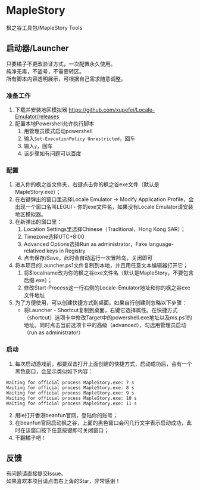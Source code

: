 # MapleStory

枫之谷工具包/MapleStory Tools

## 启动器/Launcher

只要橘子不更改验证方式，一次配置永久使用。<br />
纯净无毒，不盗号，不需要转区。<br />
所有脚本内容透明展示，可根据自己需求随意调整。

### 准备工作

1. 下载并安装地区模拟器 https://github.com/xupefei/Locale-Emulator/releases
2. 配置本地Powershell允许执行脚本
   1. 用管理员模式启动powershell
   2. 输入`Set-ExecutionPolicy Unrestricted`，回车
   3. 输入`y`，回车
   4. 该步骤如有问题可以百度

### 配置

1. 进入你的枫之谷文件夹，右键点击你的枫之谷exe文件（默认是MapleStory.exe）；
2. 在右键弹出的窗口里选择Locale Emulator -> Modify Application Profile，会出现一个窗口名叫LEGUI - 你的exe文件名，如果没有Locale Emulator请安装地区模拟器。
3. 在新弹出的窗口里：
   1. Location Settings里选择Chinese（Traditional，Hong Kong SAR）；
   2. Timezone选择UTC+8:00
   3. Advanced Options选择Run as administrator，Fake language-relatived keys in Registry
   4. 点击保存/Save，此时会自动运行一次冒险岛，关闭即可
4. 将本项目的Launcher.ps1文件复制到本地，并且用任意文本编辑器打开它；
   1. 将$localname改为你的枫之谷exe文件名（默认是MapleStory，不要包含后缀.exe）；
   2. 修改Start-Process这一行右侧的Locale-Emulator地址和你的枫之谷exe文件地址
5. 为了方便使用，可以创建快捷方式到桌面。如果自行创建则忽略以下步骤：
   + 将Launcher - Shortcut复制到桌面，右键它选择属性。在快捷方式（shortcut）选项卡中修改Target中的powershell.exe地址以及ms.ps1的地址。同时点击当前选项卡中的高级（advanced），勾选用管理员启动（run as administrator）

### 启动

1. 每次启动游戏前，都要双击打开上面创建的快捷方式，启动成功后，会有一个黑色窗口，会显示类似如下内容：
```console
Waiting for official process MapleStory.exe: 7 s
Waiting for official process MapleStory.exe: 8 s
Waiting for official process MapleStory.exe: 9 s
Waiting for official process MapleStory.exe: 10 s
Waiting for official process MapleStory.exe: 11 s
```
2. 用ie打开香港beanfun官网，登陆你的账号；
3. 在beanfun官网启动枫之谷，上面的黑色窗口会闪几行文字表示启动成功，此时在该窗口按下任意按键即可关闭窗口；
4. 干翻橘子吧！

## 反馈

有问题请直接提交Issue。<br />
如果喜欢本项目请点击右上角的Star，非常感谢！
